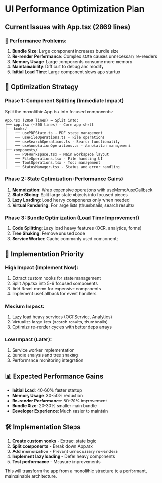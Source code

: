 # UI Performance Optimization Plan

## Current Issues with App.tsx (2869 lines)

### 🚨 Performance Problems:
1. **Bundle Size**: Large component increases bundle size
2. **Re-render Performance**: Complex state causes unnecessary re-renders  
3. **Memory Usage**: Large components consume more memory
4. **Maintainability**: Difficult to debug and modify
5. **Initial Load Time**: Large component slows app startup

## 🎯 Optimization Strategy

### Phase 1: Component Splitting (Immediate Impact)
Split the monolithic App.tsx into focused components:

```
App.tsx (2869 lines) → Split into:
├── App.tsx (~300 lines) - Core app shell
├── hooks/
│   ├── usePDFState.ts - PDF state management
│   ├── useFileOperations.ts - File operations
│   ├── useSearchOperations.ts - Search functionality
│   └── useAnnotationOperations.ts - Annotation management
├── components/
│   ├── PDFWorkspace.tsx - Main workspace layout
│   ├── FileOperations.tsx - File handling UI
│   ├── ToolOperations.tsx - Tool management
│   └── StatusManager.tsx - Status and error handling
```

### Phase 2: State Optimization (Performance Gains)
1. **Memoization**: Wrap expensive operations with useMemo/useCallback
2. **State Slicing**: Split large state objects into focused pieces
3. **Lazy Loading**: Load heavy components only when needed
4. **Virtual Rendering**: For large lists (thumbnails, search results)

### Phase 3: Bundle Optimization (Load Time Improvement)  
1. **Code Splitting**: Lazy load heavy features (OCR, analytics, forms)
2. **Tree Shaking**: Remove unused code
3. **Service Worker**: Cache commonly used components

## 🚀 Implementation Priority

### High Impact (Implement Now):
1. Extract custom hooks for state management
2. Split App.tsx into 5-6 focused components
3. Add React.memo for expensive components
4. Implement useCallback for event handlers

### Medium Impact:
1. Lazy load heavy services (OCRService, Analytics)
2. Virtualize large lists (search results, thumbnails)
3. Optimize re-render cycles with better deps arrays

### Low Impact (Later):
1. Service worker implementation
2. Bundle analysis and tree shaking
3. Performance monitoring integration

## 📊 Expected Performance Gains

- **Initial Load**: 40-60% faster startup
- **Memory Usage**: 30-50% reduction
- **Re-render Performance**: 50-70% improvement
- **Bundle Size**: 20-30% smaller main bundle
- **Developer Experience**: Much easier to maintain

## 🛠️ Implementation Steps

1. **Create custom hooks** - Extract state logic
2. **Split components** - Break down App.tsx 
3. **Add memoization** - Prevent unnecessary re-renders
4. **Implement lazy loading** - Defer heavy components
5. **Test performance** - Measure improvements

This will transform the app from a monolithic structure to a performant, maintainable architecture.
